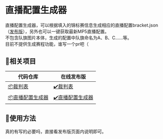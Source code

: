 # 直播配置生成器

直播配置生成器，可以根据填入的锦标赛信息生成相应的直播配置bracket.json（[发布版](https://mp5tournament.github.io/streaming_config/)），另外也可以一键获取最新MP5直播配置。  
不包含队旗图片本体，生成的配置中队旗命名为A、B、C……等。  
目前不提供生成赛程功能，谁写一个pr吧（

## 🔗相关项目

|代码仓库|在线发布版|
|-|-|
|[📦裁判表](https://mp5tournament.github.io/referee_sheet/)|[✔️裁判表](https://mp5tournament.github.io/referee_sheet/)|
|[📦直播配置生成器](https://mp5tournament.github.io/streaming_config/)|[✔️直播配置生成器](https://mp5tournament.github.io/streaming_config/)|


## 📄使用方法

真的有写的必要吗，直接看发布版页面内说明即可。  

